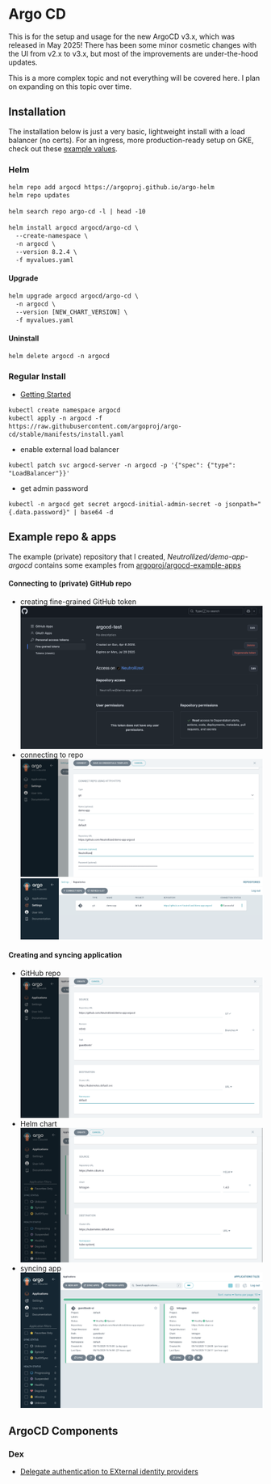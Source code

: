 # Argo CD 
This is for the setup and usage for the new ArgoCD v3.x, which was released in May 2025! There has been some minor cosmetic changes with the UI from v2.x to v3.x, but most of the improvements are under-the-hood updates.

This is a more complex topic and not everything will be covered here.  I plan on expanding on this topic over time.


## Installation
The installation below is just a very basic, lightweight install with a load balancer (no certs).  For an ingress, more production-ready setup on GKE, check out these [example values](https://github.com/argoproj/argo-helm/tree/main/charts/argo-cd#gke-application-load-balancer).

### Helm
```
helm repo add argocd https://argoproj.github.io/argo-helm
helm repo updates

helm search repo argo-cd -l | head -10

helm install argocd argocd/argo-cd \
  --create-namespace \
  -n argocd \
  --version 8.2.4 \
  -f myvalues.yaml
```

#### Upgrade
```
helm upgrade argocd argocd/argo-cd \
  -n argocd \
  --version [NEW_CHART_VERSION] \
  -f myvalues.yaml
```

#### Uninstall
```
helm delete argocd -n argocd
```


### Regular Install
- [Getting Started](https://argo-cd.readthedocs.io/en/stable/getting_started/)
```
kubectl create namespace argocd
kubectl apply -n argocd -f https://raw.githubusercontent.com/argoproj/argo-cd/stable/manifests/install.yaml
```

- enable external load balancer
```
kubectl patch svc argocd-server -n argocd -p '{"spec": {"type": "LoadBalancer"}}'
```

- get admin password
```
kubectl -n argocd get secret argocd-initial-admin-secret -o jsonpath="{.data.password}" | base64 -d
```


## Example repo & apps
The example (private) repository that I created, *Neutrollized/demo-app-argocd* contains some examples from [argoproj/argocd-example-apps](https://github.com/argoproj/argocd-example-apps)

#### Connecting to (private) GitHub repo
- creating fine-grained GitHub token
![GitHub PAT with perms](./static/01_gh_token_perms.png)
- connecting to repo
![ArgoCD connecting to GitHub repo](./static/02_argocd_connect_repo.png)
![ArgoCD connected to GitHub repo](./static/03_argocd_connected_repo.png)

#### Creating and syncing application
- GitHub repo
![ArgoCD create app (GitHub)](./static/04_argocd_create_app_git.png)
- Helm chart
![ArgoCD create app (Helm)](./static/05_argocd_create_app_helm.png)
- syncing app
![ArgoCD sync app](./static/06_argocd_sync_app.png)


## ArgoCD Components
### Dex
- [Delegate authentication to EXternal identity providers](https://argocd-operator.readthedocs.io/en/latest/usage/dex/)
